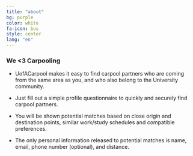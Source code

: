 ```yaml
---
title: "about"
bg: purple
color: white
fa-icon: bus
style: center
lang: "en"
---
```


### We <3 Carpooling

- UofACarpool makes it easy to find carpool partners who are coming from the same area as you, and who also belong to the University community.

- Just fill out a simple profile questionnaire to quickly and securely find carpool partners.

- You will be shown potential matches based on close origin and destination points, similar work/study schedules and compatible preferences.

- The only personal information released to potential matches is name, email, phone number (optional), and distance.

